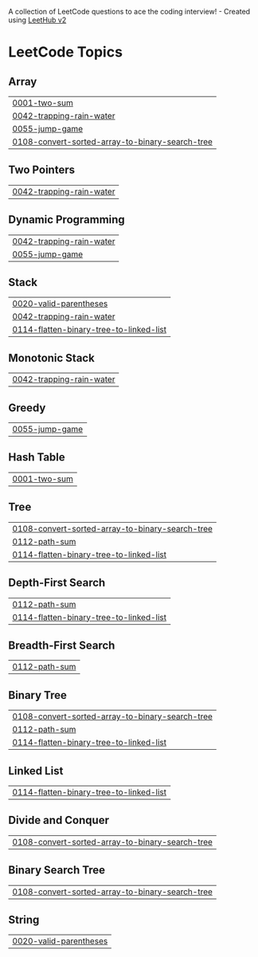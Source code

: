 A collection of LeetCode questions to ace the coding interview! - Created using [LeetHub v2](https://github.com/arunbhardwaj/LeetHub-2.0)
<!---LeetCode Topics Start-->
# LeetCode Topics
## Array
|  |
| ------- |
| [0001-two-sum](https://github.com/rarulselvan/leetcode/tree/master/0001-two-sum) |
| [0042-trapping-rain-water](https://github.com/rarulselvan/leetcode/tree/master/0042-trapping-rain-water) |
| [0055-jump-game](https://github.com/rarulselvan/leetcode/tree/master/0055-jump-game) |
| [0108-convert-sorted-array-to-binary-search-tree](https://github.com/rarulselvan/leetcode/tree/master/0108-convert-sorted-array-to-binary-search-tree) |
## Two Pointers
|  |
| ------- |
| [0042-trapping-rain-water](https://github.com/rarulselvan/leetcode/tree/master/0042-trapping-rain-water) |
## Dynamic Programming
|  |
| ------- |
| [0042-trapping-rain-water](https://github.com/rarulselvan/leetcode/tree/master/0042-trapping-rain-water) |
| [0055-jump-game](https://github.com/rarulselvan/leetcode/tree/master/0055-jump-game) |
## Stack
|  |
| ------- |
| [0020-valid-parentheses](https://github.com/rarulselvan/leetcode/tree/master/0020-valid-parentheses) |
| [0042-trapping-rain-water](https://github.com/rarulselvan/leetcode/tree/master/0042-trapping-rain-water) |
| [0114-flatten-binary-tree-to-linked-list](https://github.com/rarulselvan/leetcode/tree/master/0114-flatten-binary-tree-to-linked-list) |
## Monotonic Stack
|  |
| ------- |
| [0042-trapping-rain-water](https://github.com/rarulselvan/leetcode/tree/master/0042-trapping-rain-water) |
## Greedy
|  |
| ------- |
| [0055-jump-game](https://github.com/rarulselvan/leetcode/tree/master/0055-jump-game) |
## Hash Table
|  |
| ------- |
| [0001-two-sum](https://github.com/rarulselvan/leetcode/tree/master/0001-two-sum) |
## Tree
|  |
| ------- |
| [0108-convert-sorted-array-to-binary-search-tree](https://github.com/rarulselvan/leetcode/tree/master/0108-convert-sorted-array-to-binary-search-tree) |
| [0112-path-sum](https://github.com/rarulselvan/leetcode/tree/master/0112-path-sum) |
| [0114-flatten-binary-tree-to-linked-list](https://github.com/rarulselvan/leetcode/tree/master/0114-flatten-binary-tree-to-linked-list) |
## Depth-First Search
|  |
| ------- |
| [0112-path-sum](https://github.com/rarulselvan/leetcode/tree/master/0112-path-sum) |
| [0114-flatten-binary-tree-to-linked-list](https://github.com/rarulselvan/leetcode/tree/master/0114-flatten-binary-tree-to-linked-list) |
## Breadth-First Search
|  |
| ------- |
| [0112-path-sum](https://github.com/rarulselvan/leetcode/tree/master/0112-path-sum) |
## Binary Tree
|  |
| ------- |
| [0108-convert-sorted-array-to-binary-search-tree](https://github.com/rarulselvan/leetcode/tree/master/0108-convert-sorted-array-to-binary-search-tree) |
| [0112-path-sum](https://github.com/rarulselvan/leetcode/tree/master/0112-path-sum) |
| [0114-flatten-binary-tree-to-linked-list](https://github.com/rarulselvan/leetcode/tree/master/0114-flatten-binary-tree-to-linked-list) |
## Linked List
|  |
| ------- |
| [0114-flatten-binary-tree-to-linked-list](https://github.com/rarulselvan/leetcode/tree/master/0114-flatten-binary-tree-to-linked-list) |
## Divide and Conquer
|  |
| ------- |
| [0108-convert-sorted-array-to-binary-search-tree](https://github.com/rarulselvan/leetcode/tree/master/0108-convert-sorted-array-to-binary-search-tree) |
## Binary Search Tree
|  |
| ------- |
| [0108-convert-sorted-array-to-binary-search-tree](https://github.com/rarulselvan/leetcode/tree/master/0108-convert-sorted-array-to-binary-search-tree) |
## String
|  |
| ------- |
| [0020-valid-parentheses](https://github.com/rarulselvan/leetcode/tree/master/0020-valid-parentheses) |
<!---LeetCode Topics End-->